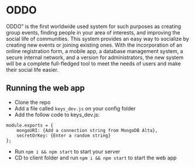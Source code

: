 # ODDO
  ODDO” is the first worldwide used system for such purposes as creating group events,  finding people in your area of interests, and improving the social life of communities. This system provides an easy way to socialize by creating new events or joining existing ones. With the incorporation of an online registration form, a mobile app, a database management system, a secure internal network, and a version for administrators, the new system will be a complete full-fledged tool to meet the needs of users and make their social life easier.

## Running the web app
- Clone the repo
- Add a file called `keys_dev.js` on your config folder
- Add the follow code to keys_dev.js:
```
module.exports = {
    mongoURI: {Add a connection string from MongoDB Alta},
    secretOrKey: {Enter a random string}
};
```
- Run `npm i && npm start` to start your server
- CD to client folder and run `npm i && npm start` to start the web app